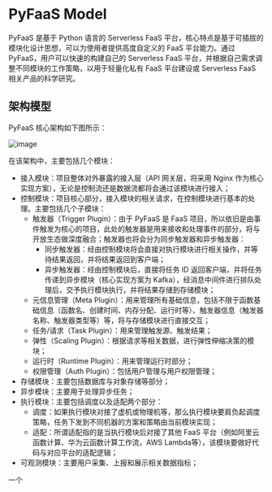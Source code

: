 # PyFaaS Model

PyFaaS 是基于 Python 语言的 Serverless FaaS 平台，核心特点是基于可插拔的模块化设计思想，可以为使用者提供高度自定义的 FaaS 平台能力。通过 PyFaaS，用户可以快速的构建自己的 Serverless FaaS 平台，并根据自己需求调整不同模块的工作策略，以用于轻量化私有 FaaS 平台建设或 Serverless FaaS 相关产品的科学研究。

## 架构模型

PyFaaS 核心架构如下图所示：

![image](https://user-images.githubusercontent.com/21079031/191161311-369695d8-0024-4ccc-84f4-bfb4d3dce52b.png)

在该架构中，主要包括几个模块：
- 接入模块：项目整体对外暴露的接入层（API 网关层，将采用 Nginx 作为核心实现方案），无论是控制流还是数据流都将会通过该模块进行接入；
- 控制模块：项目核心部分，接入模块的相关请求，在控制模块进行基本的处理。主要包括几个子模块：
  - 触发器（Trigger Plugin）：由于 PyFaaS 是 FaaS 项目，所以依旧是由事件触发为核心的项目，此处的触发器是用来接收和处理事件的部分，将与开放生态做深度融合；触发器也将会分为同步触发器和异步触发器：
    - 同步触发器：经由控制模块将会直接对执行模块进行相关操作，并等待结果返回，并将结果返回到客户端；
    - 异步触发器：经由控制模块后，直接将任务 ID 返回客户端，并将任务传递到异步模块（核心实现方案为 Kafka），经消息中间件进行排队处理后，交予执行模块执行，并将结果存储到存储模块；
  - 元信息管理（Meta Plugin）：用来管理所有基础信息，包括不限于函数基础信息（函数名、创建时间、内存分配、运行时等）、触发器信息（触发器名称、触发器类型等）等，将与存储模块进行直接交互；
  - 任务/请求（Task Plugin）：用来管理触发源、触发结果；
  - 弹性（Scaling Plugin）：根据请求等相关数据，进行弹性伸缩决策的模块；
  - 运行时（Runtime Plugin）：用来管理运行时部分；
  - 权限管理（Auth Plugin）：包括用户管理与用户权限管理；
- 存储模块：主要包括数据库与对象存储等部分；
- 异步模块：主要用于处理异步任务；
- 执行模块：主要包括调度以及适配两个部分：
  - 调度：如果执行模块对接了虚机或物理机等，那么执行模块要肩负起调度策略，任务下发到不同机器的方案和策略由当前模块实现；
  - 适配：所谓适配指的是当执行模块后对接了其他 FaaS 平台（例如阿里云函数计算、华为云函数计算工作流，AWS Lambda等），该模块要做好代码与对应平台的适配逻辑；
- 可观测模块：主要用户采集、上报和展示相关数据指标；

一个

